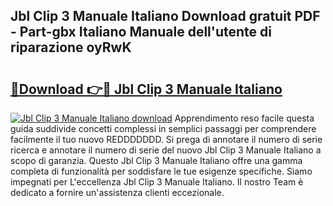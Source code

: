 ## Jbl Clip 3 Manuale Italiano Download gratuit PDF - Part-gbx Italiano Manuale dell'utente di riparazione oyRwK

# <h2><a href="http://dfaw80n.blite.top/?on=Jbl+Clip+3+Manuale+Italiano">🔗Download 👉🔴 Jbl Clip 3 Manuale Italiano</a></h2>

[![Jbl Clip 3 Manuale Italiano download](https://i.imgur.com/lujVjoI.png)](http://dfaw80n.blite.top/?on=Jbl+Clip+3+Manuale+Italiano)
Apprendimento reso facile questa guida suddivide concetti complessi in semplici passaggi per comprendere facilmente il tuo nuovo REDDDDDDD. Si prega di annotare il numero di serie ricerca e annotare il numero di serie del nuovo Jbl Clip 3 Manuale Italiano a scopo di garanzia. Questo Jbl Clip 3 Manuale Italiano offre una gamma completa di funzionalità per soddisfare le tue esigenze specifiche. Siamo impegnati per L'eccellenza Jbl Clip 3 Manuale Italiano. Il nostro Team è dedicato a fornire un'assistenza clienti eccezionale.
